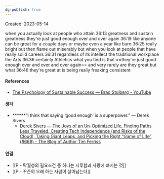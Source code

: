 ```yaml
---
dg-publish: true
---
```

Created: 2023-05-14

when you actually look at people who attain
36:13
greatness and sustain greatness they're just good enough over and over again
36:19
like anyone can be great for a couple days or maybe even a year like burn
36:25
really bright but then flame out miserably but when you look at people that have really solid careers
36:31
regardless of its intellect the traditional workplace the Arts
36:36
certainly Athletics what you find is that ==they're just good enough over and over and over again== and very rarely are they great but what
36:46
they're great at is being really freaking consistent

#### References
- [The Psychology of Sustainable Success — Brad Stulberg - YouTube](https://youtu.be/5HR6A9ZvF-I?t=2179)

#### 생각
- ******“I think that saying ‘good enough’ is a superpower.” — Derek Sivers
    - [Derek Sivers — The Joys of an Un-Optimized Life, Finding Paths Less Traveled, Creating Tech Independence (and Risks of the Cloud), Taking Giant Leaps, and Picking the Right “Game of Life” (#668) - The Blog of Author Tim Ferriss](https://tim.blog/2023/04/21/derek-sivers/)

#### 연결
- [[P - 탁월성의 필요조건 중 하나는 지루함과 사랑에 빠지는 것]]
- [[P - 꾸준히 오래 하는 사람이 살아남는다]]
